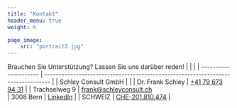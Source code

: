 ```yaml
---
title: "Kontakt"
header_menu: true
weight: 6

page_image:
    src: "portrait2.jpg"
---
```

Brauchen Sie Unterstützung? Lassen Sie uns darüber reden! 
|                     |                                                                                |
| --------------------- | -------------------------------------------------------------------------------- |
| Schley Consult GmbH |                                           |
| Dr. Frank Schley    | [+41 79 673 94 31](tel:+41796739431)                         |
| Trachselweg 9       | [frank@schleyconsult.ch](mailto:frank@schleyconsult.ch)                         
| 3008 Bern           | [LinkedIn](https://www.linkedin.com/in/frank-schley-654654aa/)                 |
| SCHWEIZ             | [CHE-201.810.474](https://www.zefix.ch/en/search/entity/list/firm/1561860) |
